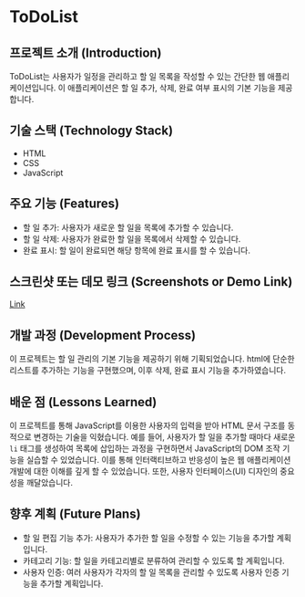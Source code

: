 # ToDoList

## 프로젝트 소개 (Introduction)
ToDoList는 사용자가 일정을 관리하고 할 일 목록을 작성할 수 있는 간단한 웹 애플리케이션입니다. 
이 애플리케이션은 할 일 추가, 삭제, 완료 여부 표시의 기본 기능을 제공합니다.

## 기술 스택 (Technology Stack)
- HTML
- CSS
- JavaScript

## 주요 기능 (Features)
- 할 일 추가: 사용자가 새로운 할 일을 목록에 추가할 수 있습니다.
- 할 일 삭제: 사용자가 완료한 할 일을 목록에서 삭제할 수 있습니다.
- 완료 표시: 할 일이 완료되면 해당 항목에 완료 표시를 할 수 있습니다.

## 스크린샷 또는 데모 링크 (Screenshots or Demo Link)
[Link](https://seokhyeon0815.github.io/todoList/)

## 개발 과정 (Development Process)
이 프로젝트는 할 일 관리의 기본 기능을 제공하기 위해 기획되었습니다. 
html에 단순한 리스트를 추가하는 기능을 구현했으며, 이후 삭제, 완료 표시 기능을 추가하였습니다.

## 배운 점 (Lessons Learned)
이 프로젝트를 통해 JavaScript를 이용한 사용자의 입력을 받아 HTML 문서 구조를 동적으로 변경하는 기술을 익혔습니다.
예를 들어, 사용자가 할 일을 추가할 때마다 새로운 `li` 태그를 생성하여 목록에 삽입하는 과정을 구현하면서 JavaScript의 DOM 조작 기능을 실습할 수 있었습니다.
이를 통해 인터랙티브하고 반응성이 높은 웹 애플리케이션 개발에 대한 이해를 깊게 할 수 있었습니다. 또한, 사용자 인터페이스(UI) 디자인의 중요성을 깨달았습니다.

## 향후 계획 (Future Plans)
- 할 일 편집 기능 추가: 사용자가 추가한 할 일을 수정할 수 있는 기능을 추가할 계획입니다.
- 카테고리 기능: 할 일을 카테고리별로 분류하여 관리할 수 있도록 할 계획입니다.
- 사용자 인증: 여러 사용자가 각자의 할 일 목록을 관리할 수 있도록 사용자 인증 기능을 추가할 계획입니다.

